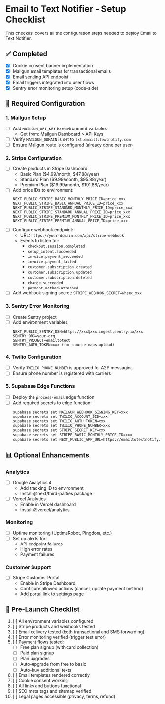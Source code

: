 # Email to Text Notifier - Setup Checklist

This checklist covers all the configuration steps needed to deploy Email to Text Notifier.

## ✅ Completed
- [x] Cookie consent banner implementation
- [x] Mailgun email templates for transactional emails
- [x] Email sending API endpoint
- [x] Email triggers integrated into user flows
- [x] Sentry error monitoring setup (code-side)

## 🔧 Required Configuration

### 1. Mailgun Setup
- [ ] Add `MAILGUN_API_KEY` to environment variables
  - Get from: Mailgun Dashboard > API Keys
- [ ] Verify `MAILGUN_DOMAIN` is set to `txt.emailtotextnotify.com`
- [ ] Ensure Mailgun route is configured (already done per user)

### 2. Stripe Configuration
- [ ] Create products in Stripe Dashboard:
  - Basic Plan ($4.99/month, $47.88/year)
  - Standard Plan ($9.99/month, $95.88/year)
  - Premium Plan ($19.99/month, $191.88/year)
- [ ] Add price IDs to environment:
  ```
  NEXT_PUBLIC_STRIPE_BASIC_MONTHLY_PRICE_ID=price_xxx
  NEXT_PUBLIC_STRIPE_BASIC_ANNUAL_PRICE_ID=price_xxx
  NEXT_PUBLIC_STRIPE_STANDARD_MONTHLY_PRICE_ID=price_xxx
  NEXT_PUBLIC_STRIPE_STANDARD_ANNUAL_PRICE_ID=price_xxx
  NEXT_PUBLIC_STRIPE_PREMIUM_MONTHLY_PRICE_ID=price_xxx
  NEXT_PUBLIC_STRIPE_PREMIUM_ANNUAL_PRICE_ID=price_xxx
  ```
- [ ] Configure webhook endpoint:
  - URL: `https://your-domain.com/api/stripe-webhook`
  - Events to listen for:
    - `checkout.session.completed`
    - `setup_intent.succeeded`
    - `invoice.payment_succeeded`
    - `invoice.payment_failed`
    - `customer.subscription.created`
    - `customer.subscription.updated`
    - `customer.subscription.deleted`
    - `charge.succeeded`
    - `payment_method.attached`
- [ ] Add webhook signing secret: `STRIPE_WEBHOOK_SECRET=whsec_xxx`

### 3. Sentry Error Monitoring
- [ ] Create Sentry project
- [ ] Add environment variables:
  ```
  NEXT_PUBLIC_SENTRY_DSN=https://xxx@xxx.ingest.sentry.io/xxx
  SENTRY_ORG=your-org
  SENTRY_PROJECT=emailtotext
  SENTRY_AUTH_TOKEN=xxx (for source maps upload)
  ```

### 4. Twilio Configuration
- [ ] Verify `TWILIO_PHONE_NUMBER` is approved for A2P messaging
- [ ] Ensure phone number is registered with carriers

### 5. Supabase Edge Functions
- [ ] Deploy the `process-email` edge function
- [ ] Add required secrets to edge function:
  ```bash
  supabase secrets set MAILGUN_WEBHOOK_SIGNING_KEY=xxx
  supabase secrets set TWILIO_ACCOUNT_SID=xxx
  supabase secrets set TWILIO_AUTH_TOKEN=xxx
  supabase secrets set TWILIO_PHONE_NUMBER=xxx
  supabase secrets set STRIPE_SECRET_KEY=xxx
  supabase secrets set STRIPE_BASIC_MONTHLY_PRICE_ID=xxx
  supabase secrets set NEXT_PUBLIC_APP_URL=https://emailtotextnotify.com
  ```

## 📊 Optional Enhancements

### Analytics
- [ ] Google Analytics 4
  - Add tracking ID to environment
  - Install @next/third-parties package
- [ ] Vercel Analytics
  - Enable in Vercel dashboard
  - Install @vercel/analytics

### Monitoring
- [ ] Uptime monitoring (UptimeRobot, Pingdom, etc.)
- [ ] Set up alerts for:
  - API endpoint failures
  - High error rates
  - Payment failures

### Customer Support
- [ ] Stripe Customer Portal
  - Enable in Stripe Dashboard
  - Configure allowed actions (cancel, update payment method)
  - Add portal link to settings page

## 🚀 Pre-Launch Checklist

1. [ ] All environment variables configured
2. [ ] Stripe products and webhooks tested
3. [ ] Email delivery tested (both transactional and SMS forwarding)
4. [ ] Error monitoring verified (trigger test error)
5. [ ] Payment flows tested:
   - [ ] Free plan signup (with card collection)
   - [ ] Paid plan signup
   - [ ] Plan upgrades
   - [ ] Auto-upgrade from free to basic
   - [ ] Auto-buy additional texts
6. [ ] Email templates rendered correctly
7. [ ] Cookie consent working
8. [ ] All links and buttons functional
9. [ ] SEO meta tags and sitemap verified
10. [ ] Legal pages accessible (privacy, terms, refund)